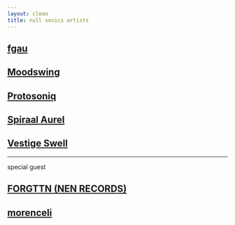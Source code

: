 ```yaml
---
layout: clean
title: null sonics artists
---
```


## [fgau](/fgau.html)

## [Moodswing](/moodswing.html)

## [Protosoniq](/protosoniq.html)

## [Spiraal Aurel](/spiraalaurel.html)

## [Vestige Swell](/vestigeswell.html)

---
special guest

## [FORGTTN (NEN RECORDS)](/forgttn.html)

## [morenceli](/morenceli.html)
